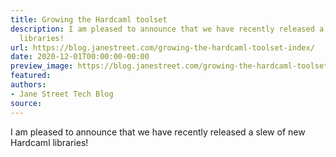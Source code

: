 ```yaml
---
title: Growing the Hardcaml toolset
description: I am pleased to announce that we have recently released a slew of newHardcaml
  libraries!
url: https://blog.janestreet.com/growing-the-hardcaml-toolset-index/
date: 2020-12-01T00:00:00-00:00
preview_image: https://blog.janestreet.com/growing-the-hardcaml-toolset-index/Hardcaml_blog_image_scaled.png
featured:
authors:
- Jane Street Tech Blog
source:
---
```


<p>I am pleased to announce that we have recently released a slew of new
Hardcaml libraries!</p>


